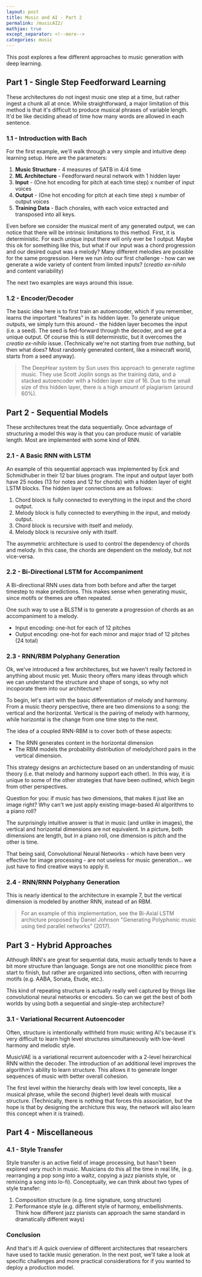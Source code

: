 ```yaml
---
layout: post
title: Music and AI - Part 2
permalink: /musicAI2/
mathjax: true
except_separator: <!--more-->
categories: music
---
```


This post explores a few different approaches to music generation with deep learning. 

<!--more-->
 

## Part 1 - Single Step Feedforward Learning

These architectures do not ingest music one step at a time, but rather ingest a chunk all at once. While straightforward, a major limitation of this method is that it's difficult to produce musical phrases of variable length. It'd be like deciding ahead of time how many words are allowed in each sentence. 

### 1.1 - Introduction with Bach

For the first example, we'll walk through a very simple and intuitive deep learning setup. Here are the parameters:

1. **Music Structure** - 4 measures of SATB in 4/4 time
2. **ML Architecture** - Feedforward neural network with 1 hidden layer
3. **Input** - (One hot encoding for pitch at each time step) x number of input voices
4. **Output** - (One hot encoding for pitch at each time step) x number of output voices
5. **Training Data** - Bach chorales, with each voice extracted and transposed into all keys.

Even before we consider the musical merit of any generated output, we can notice that there will be intrinsic limitations to this method. First, it is deterministic. For each unique input there will only ever be 1 output. Maybe this ok for something like this, but what if our input was a chord progression and our desired ouput was a melody? Many different melodies are possible for the same progression. Here we run into our first challenge - how can we generate a wide variety of content from limited inputs? (*creatio ex-nihilo* and content variability)

The next two examples are ways around this issue. 


### 1.2 - Encoder/Decoder

The basic idea here is to first train an autoencoder, which if you remember, learns the important "features" in its hidden layer. To generate unique outputs, we simply turn this around - the hidden layer becomes the input (i.e. a seed). The seed is fed-forward through the decoder, and we get a unique output. Of course this is still deterministic, but it overcomes the *creatio ex-nihilo* issue. (Technically we're not starting from *true nothing*, but then what does? Most randomly generated content, like a minecraft world, starts from a seed anyway). 

> The DeepHear system by Sun uses this approach to generate ragtime music. They use Scott Joplin songs as the training data, and a stacked autoencoder with a hidden layer size of 16. Due to the small size of this hidden layer, there is a high amount of plagiarism (around 60%).


## Part 2 - Sequential Models

These architectures treat the data sequentially. Once advantage of structuring a model this way is that you can produce music of variable length. Most are implemented with some kind of RNN.

### 2.1 - A Basic RNN with LSTM

An example of this sequential approach was implemented by Eck and Schmidhuber in their 12 bar blues program. The input and output layer both have 25 nodes (13 for notes and 12 for chords) with a hidden layer of eight LSTM blocks. The hidden layer connections are as follows:

1. Chord block is fully connected to everything in the input and the chord output.
2. Melody block is fully connected to everything in the input, and melody output.
3. Chord block is recursive with itself and melody.
4. Melody block is recursive only with itself.

The asymmetric architecture is used to control the dependency of chords and melody. In this case, the chords are dependent on the melody, but not vice-versa. 

### 2.2 - Bi-Directional LSTM for Accompaniment

A Bi-directional RNN uses data from both before and after the target timestep to make predictions. This makes sense when generating music, since motifs or themes are often repeated.

One such way to use a BLSTM is to generate a progression of chords as an accompaniment to a melody. 

* Input encoding: one-hot for each of 12 pitches
* Output encoding: one-hot for each minor and major triad of 12 pitches (24 total)


### 2.3 - RNN/RBM Polyphany Generation

Ok, we've introduced a few architectures, but we haven't really factored in anything about music yet. Music theory offers many ideas through which we can understand the structure and shape of songs, so why not incoporate them into our architecture?

To begin, let's start with the basic differentiation of melody and harmony. From a music theory perspective, there are two dimensions to a song: the vertical and the horizontal. Vertical is the pairing of melody with harmony, while horizontal is the change from one time step to the next. 

The idea of a coupled RNN-RBM is to cover both of these aspects:
* The RNN generates content in the horizontal dimension
* The RBM models the probability distribution of melody/chord pairs in the vertical dimension. 

This strategy designs an archictecture based on an understanding of music theory (i.e. that melody and harmony support each other). In this way, it is unique to some of the other strategies that have been outlined, which begin from other perspectives. 


<p class="message">

Question for you: if music has two dimensions, that makes it just like an image right? Why can't we just apply existing image-based AI algorithms to a piano roll?

The surprisingly intuitive answer is that in music (and unlike in images), the vertical and horizontal dimensions are not equivalent. In a picture, both dimensions are length, but in a piano roll, one dimension is pitch and the other is time. 

That being said, Convolutional Neural Networks - which have been very effective for image processing - are not useless for music generation... we just have to find creative ways to apply it.

</p>


### 2.4 - RNN/RNN Polyphany Generation

This is nearly identical to the architecture in example 7, but the vertical dimension is modeled by another RNN, instead of an RBM. 

> For an example of this implementation, see the Bi-Axial LSTM archicture proposed by Daniel Johnson "Generating Polyphonic music using tied parallel networks" (2017).


## Part 3 - Hybrid Approaches

Although RNN's are great for sequential data, music actually tends to have a bit more structure than language. Songs are not one monolithic piece from start to finish, but rather are organized into sections, often with recurring motifs (e.g. AABA, Sonata, Etude, etc.). 

This kind of repeating structure is actually really well captured by things like convolutional neural networks or encoders. So can we get the best of both worlds by using both a sequential and single-step architecture?


### 3.1 - Variational Recurrent Autoencoder

Often, structure is intentionally withheld from music writing AI's because it's very difficult to learn high level structures simultaneously with low-level harmony and melodic style. 

MusicVAE is a variational recurrent autoencoder with a 2-level heirarchical RNN within the decoder. The introduction of an additional level improves the algorithm's ability to learn structure. This allows it to generate longer sequences of music with better overall cohesion. 

The first level within the hierarchy deals with low level concepts, like a musical phrase, while the second (higher) level deals with musical structure. (Technically, there is nothing that forces this association, but the hope is that by designing the archicture this way, the network will also learn this concept when it is trained).


## Part 4 - Miscellaneous

### 4.1 - Style Transfer

Style transfer is an active field of image processing, but hasn't been explored very much in music. Musicians do this all the time in real life, (e.g. rearranging a pop song into a waltz, copying a jazz pianists style, or remixing a song into lo-fi). Conceptually, we can think about two types of style transfer:

1. Composition structure (e.g. time signature, song structure)
2. Performance style (e.g. different style of harmony, embellishments. Think how different jazz pianists can approach the same standard in dramatically different ways)

### Conclusion

And that's it! A quick overview of different architectures that researchers have used to tackle music generation. In the next post, we'll take a look at specific challenges and more practical considerations for if you wanted to deploy a production model. 




